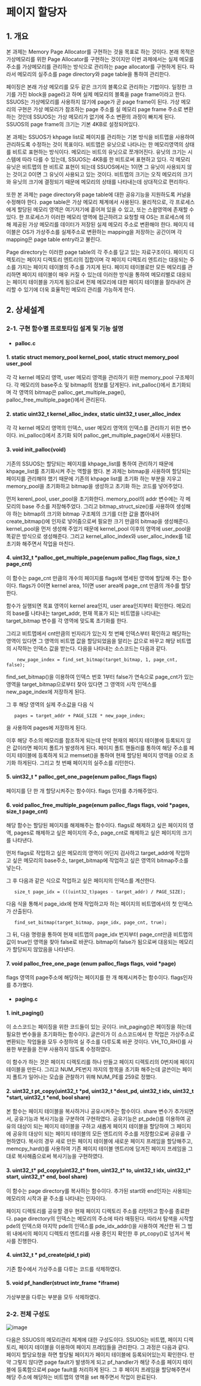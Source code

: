 # 페이지 할당자

## 1. 개요

본 과제는 Memory Page Allocator를 구현하는 것을 목표로 하는 것이다. 본래 목적은 가상메모리를 위한 Page Allocator를 구현하는 것이지만 이번 과제에서는 실제 메모를 주소를 가상메모리를 관리하는 방식으로 관리하는 page allocator를 구현하게 된다. 따라서 메모리의 실주소를 page directory와 page table을 통하여 관리한다. 

 페이징은 본래 가상 메모리를 모두 같은 크기의 블록으로 관리하는 기법이다. 일정한 크기를 가진 block을 page라고 하며 실제 메모리의 블록을 page frame이라고 한다. SSUOS는 가상메모리를 사용하지 않기에 page가 곧 page frame이 된다. 가상 메모리의 구현은 가상 메모리가 참조하는 page 주소를 실 메모리 page frame 주소로 변환하는 것인데 SSUOS는 가상 메모리가 없기에 주소 변환의 과정이 빠지게 된다. SSUOS의 page frame의 크기는 기본 4KB로 설정되어있다.
 
 본 과제는 SSUOS가 khpage list로 페이지를 관리하는 기본 방식을 비트맵을 사용하여 관리하도록 수정하는 것이 목표이다. 비트맵은 유닛으로 나타나는 한 메모리영역의 상태를 비트로 표현하는 방식이다. 메모리는 비트의 유닛으로 쪼개어진다. 유닛의 크기는 시스템에 따라 다를 수 있는데, SSUOS는 4KB를 한 비트로써 표현하고 있다. 각 메모리 유닛은 비트맵의 한 비트로 표현이 되는데 SSUOS에서는 1이면 그 유닛이 사용되지 않는 것이고 0이면 그 유닛이 사용되고 있는 것이다. 비트맵의 크기는 오직 메모리의 크기와 유닛의 크기에 결정되기 때문에 메모리의 상태를 나타내는데 상대적으로 편리하다.
 
 또한 본 과제는 page directory와 page table에 대한 공유기능을 지원하도록 커널을 수정해야 한다. page table은 가상 메모리 체계에서 사용된다. 물리적으로, 각 프로세스에게 할당된 메모리 영역은 여기저기에 흩어져 있을 수 있고, 또는 스왑영역에 존재할 수 있다. 한 프로세스가 이러한 메모리 영역에 접근하려고 요청할 때 OS는 프로세스에 의해 제공된 가상 메모리를 데이터가 저장된 실제 메모리 주소로 변환해야 한다. 페이지 테이블은 OS가 가상주소를 실제주소로 변환하는 mapping을 저장하는 공간이며 각 mapping은 page table entry라고 불린다.
 
 Page directory는 이러한 page table의 각 주소를 담고 있는 자료구조이다. 페이지 디렉토리는 페이지 디렉토리 엔트리의 집합이며 각 페이지 디렉토리 엔트리는 대응되는 주소를 가지는 페이지 테이블의 주소를 가지게 된다. 페이지 테이블로만 모든 메모리를 관리하면 페이지 테이블이 매우 커질 수 있는데 이러한 방식을 통하여 메모리별로 대응되는 페이지 테이블을 가지게 됨으로써 전체 메모리에 대한 페이지 테이블을 잘라내어 관리할 수 있기에 더욱 효율적인 메모리 관리를 가능하게 한다.
 
 ## 2. 상세설계
 
 ### 2-1. 구현 함수별 프로토타입 설계 및 기능 설명
 
 - #### palloc.c
 
 #### 1. static struct memory_pool kernel_pool, static struct memory_pool user_pool
 
 각 각 kernel 메모리 영역, user 메모리 영역을 관리하기 위한 memory_pool 구조체이다. 각 메모리의 base주소 및 bitmap의 정보를 담게된다. init_palloc()에서 초기화되며 각 영역의 bitmap은 palloc_get_multiple_page(), palloc_free_multiple_page()에서 관리된다. 


#### 2. static uint32_t kernel_alloc_index, static uint32_t user_alloc_index

 각 각 kernel 메모리 영역의 인덱스, user 메모리 영역의 인덱스를 관리하기 위한 변수이다. ini_palloc()에서 초기화 되어 palloc_get_multiple_page()에서 사용된다.
 

#### 3. void init_palloc(void)

 기존의 SSUOS는 할당되는 페이지를 khpage_list를 통하여 관리하기 때문에 khpage_list를 초기화시켜 주는 역할을 했다. 본 과제는 bitmap을 사용하여 할당되는 페이지를 관리해야 했기 때문에 기존의 khpage list를 초기화 하는 부분을 지우고 memory_pool을 초기화하고 bitmap을 생성하고 초기화 하는 코드를 넣어주었다.
 
 먼저 kerenl_pool, user_pool을 초기화한다. memory_pool의 addr 변수에는 각 메모리의 base 주소를 저장해주었다. 그리고 bitmap_struct_size()를 사용하여 생성해야 하는 bitmap의 크기와 bitmap 구조체의 크기를 더한 값을 뽑아내어 create_bitmap()에 인자로 넣어줌으로써 필요한 크기 만큼의 bitmap을 생성해준다. kernel_pool을 먼저 생성해 주었기 때문에 kernel_pool 이후의 영역에 user_pool을 똑같은 방식으로 생성해준다. 그리고 kernel_alloc_index와 user_alloc_index를 1로 초기화 해주면서 작업을 마친다.
 

#### 4. uint32_t *palloc_get_multiple_page(enum palloc_flag flags, size_t page_cnt)

 이 함수는 page_cnt 만큼의 개수의 페이지를 flags에 명세된 영역에 할당해 주는 함수이다. flags가 0이면 kernel area, 1이면 user area에 page_cnt 만큼의 개수를 할당한다. 
 
 함수가 실행되면 목표 영역이 kernel area인지, user area인지부터 확인한다. 메모리의 base를 나타내는 target_addr, 현재 목표가 되는 비트맵을 나타내는 target_bitmap 변수를 각 영역에 맞도록 초기화를 한다.
 
그리고 비트맵에서 cnt만큼의 빈자리가 있는지 첫 번째 인덱스부터 확인하고 해당하는 영역이 있다면 그 영역의 비트맵 값을 할당되었음을 알리는 값으로 바꾸고 해당 비트맵의 시작하는 인덱스 값을 받는다. 다음을 나타내는 소스코드는 다음과 같다.


```
 	new_page_index = find_set_bitmap(target_bitmap, 1, page_cnt, false);
```

find_set_bitmap()을 이용하여 인덱스 번호 1부터 false가 연속으로 page_cnt가 있는 영역을 target_bitmap으로부터 찾아 있다면 그 영역의 시작 인덱스를 new_page_index에 저장하게 된다.

 그 후 해당 영역의 실제 주소값을 다음 식 
 
 ```
	pages = target_addr + PAGE_SIZE * new_page_index;
 ```

을 사용하여 pages에 저장하게 된다.

 이후 해당 주소의 메모리를 참조하게 되는데 만약 현재의 페이지 테이블에 등록되지 않은 값이라면 페이지 폴트가 발생하게 된다. 페이지 폴트 핸들러를 통하여 해당 주소를 페이지 테이블에 등록하게 되고 memset()을 통하여 현재 할당된 페이지 영역을 0으로 초기화 하게된다. 그리고 첫 번째 페이지의 실주소를 리턴한다.
 
 

#### 5. uint32_t * palloc_get_one_page(enum palloc_flags flags)

 페이지를 단 한 개 할당시켜주는 함수이다. flags 인자를 추가해주었다.
 

#### 6. void palloc_free_multiple_page(enum palloc_flags flags, void *pages, size_t page_cnt)

 해당 함수는 할당된 페이지를 해제해주는 함수이다. flags로 해제하고 싶은 페이지의 영역, pages로 해제하고 싶은 페이지의 주소, page_cnt로 해제하고 싶은 페이지의 크기를 나타낸다. 
 
 먼저 flags로 작업하고 싶은 메모리의 영역이 어딘지 검사하고 target_addr에 작업하고 싶은 메모리의 base주소, target_bitmap에 작업하고 싶은 영역의 bitmap주소를 넣는다. 
 
 그 후 다음과 같은 식으로 작업하고 싶은 페이지의 인덱스를 계산한다. 
 
 ```
	size_t page_idx = (((uint32_t)pages - target_addr) / PAGE_SIZE);
 ```
 
 다음 식을 통해서 page_idx에 현재 작업하고자 하는 페이지의 비트맵에서의 첫 인덱스가 산출된다. 
 
 ```
	find_set_bitmap(target_bitmap, page_idx, page_cnt, true);
 ```
 
 그 뒤, 다음 명령을 통하여 현재 비트맵의 page_idx 번지부터 page_cnt만큼 비트맵의 값이 true인 영역을 찾아 false로 바꾼다. bitmap이 false가 됨으로써 대응되는 메모리가 할당되지 않았음을 나타낸다.
 

#### 7. void palloc_free_one_page (enum palloc_flags flags, void *page)

 flags 영역의 page주소에 해당하는 페이지를 한 개 해제시켜주는 함수이다. flags인자를 추가했다.



- #### paging.c

#### 1. init_paging()

 이 소스코드는 페이징을 위한 코드들이 있는 곳이다. init_paging()은 페이징을 하는데 필요한 변수들을 초기화하는 함수이다. 글쓴이가 이 소스코드에서 한 작업은 가상주소로 변환되는 작업들을 모두 수정하여 실 주소를 다루도록 바꾼 것이다. VH_TO_RH()를 사용한 부분들을 전부 사용하지 않도록 수정하였다. 
 
 이 함수가 하는 것은 페이지 디렉토리를 하나 만들고 페이지 디렉토리의 0번지에 페이지 테이블을 만든다. 그리고 NUM_PE번지 까지의 항목을 초기화 해주는데 글쓴이는 페이지 폴트가 일어나는 모습을 관찰하기 위해 NUM_PE를 259로 정했다.
 

#### 2. uint32_t pt_copy(uint32_t *pd, uint32_t *dest_pd, uint32_t idx, uint32_t *start, uint32_t *end, bool share)

 본 함수는 페이지 테이블을 복사하거나 공유시켜주는 함수이다. share 변수가 추가되면서, 공유기능과 복사기능을 구분하여 구현하였다. 공유기능은 pt_pde()를 이용하여 공유의 대상이 되는 페이지 테이블을 구하고 새롭게 페이지 테이블을 할당하여 그 페이지에 공유의 대상이 되는 페이지 테이블의 모든 엔트리의 주소를 저장함으로써 공유를 구현하였다. 복사의 경우 새로 만든 페이지 테이블에 새로운 페이지 프레임을 할당해주고, memcpy_hard()를 사용하여 기존 페이지 테이블 엔트리에 담겨진 페이지 프레임을 그대로 복사해줌으로써 복사기능을 구현하였다.
 

#### 3. uint32_t* pd_copy(uint32_t* from, uint32_t* to, uint32_t idx, uint32_t* start, uint32_t* end, bool share)

 이 함수는 page directory를 복사하는 함수이다. 추가된 start와 end인자는 사용되는 메모리의 시작과 끝 주소를 나타내는 인자이다. 
 
 페이지 디렉토리를 공유할 경우 현재 페이지 디렉토리 주소를 리턴하고 함수를 종료한다. page directory의 인덱스는 메모리의 주소에 따라 매핑된다. 따라서 탐색을 시작할 pde의 인덱스와 마지막 pde의 인덱스를 pde_idx_addr()을 사용하여 계산한 뒤 그 범위 내에서의 페이지 디렉토리 엔트리를 사용 중인지 확인한 후 pt_copy()로 넘겨서 복사를 진행한다.
 

#### 4. uint32_t * pd_create(pid_t pid)

 기존 함수에서 가상주소를 다루는 코드를 삭제하였다.
 

#### 5. void pf_handler(struct intr_frame *iframe)

 가상부분을 다루는 부분을 모두 삭제하였다.
 
 
### 2-2. 전체 구성도

![image](https://user-images.githubusercontent.com/40683361/118365589-50e9e000-b5d8-11eb-9025-f7679204384b.png)

다음은 SSUOS의 메모리관리 체계에 대한 구성도이다. SSUOS는 비트맵, 페이지 디렉토리, 페이지 테이블을 이용하여 페이지 프레임들을 관리한다. 그 과정은 다음과 같다. 페이지 할당요청을 하면 할당될 페이지가 페이지 테이블에 등록되어있는지 확인한다. 만약 그렇지 않다면 page fault가 발생하게 되고 pf_handler가 해당 주소를 페이지 테이블에 등록함으로써 page fault를 처리하게 된다. 그 후 페이지 프레임을 할당해주면서 해당 주소에 해당하는 비트맵의 영역을 set 해주면서 작업이 완료된다.
 
